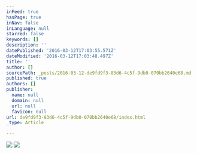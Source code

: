 ```yaml
---
inFeed: true
hasPage: true
inNav: false
inLanguage: null
starred: false
keywords: []
description: ''
datePublished: '2016-03-12T17:03:55.571Z'
dateModified: '2016-03-12T17:03:48.497Z'
title: ''
author: []
sourcePath: _posts/2016-03-12-de9fd9f3-83d6-4c5f-9db0-070bb2640e68.md
published: true
authors: []
publisher:
  name: null
  domain: null
  url: null
  favicon: null
url: de9fd9f3-83d6-4c5f-9db0-070bb2640e68/index.html
_type: Article

---
```

![](https://the-grid-user-content.s3-us-west-2.amazonaws.com/5d011a69-8669-427b-b0d5-ab3e6c67dd98.jpg)
![](https://the-grid-user-content.s3-us-west-2.amazonaws.com/1eb82274-2afd-4ab4-82e2-882e31b3085b.jpg)